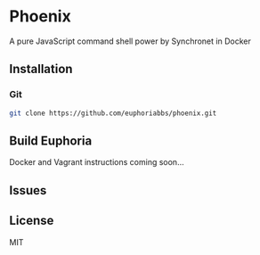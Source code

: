 # Phoenix

A pure JavaScript command shell power by Synchronet in Docker 

## Installation

### Git

```bash
git clone https://github.com/euphoriabbs/phoenix.git
```

## Build Euphoria

Docker and Vagrant instructions coming soon...

## Issues

[](https://github.com/euphoriabbs/phoenix/issues)

## License

MIT
